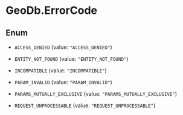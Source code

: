 # GeoDb.ErrorCode

## Enum


* `ACCESS_DENIED` (value: `"ACCESS_DENIED"`)

* `ENTITY_NOT_FOUND` (value: `"ENTITY_NOT_FOUND"`)

* `INCOMPATIBLE` (value: `"INCOMPATIBLE"`)

* `PARAM_INVALID` (value: `"PARAM_INVALID"`)

* `PARAMS_MUTUALLY_EXCLUSIVE` (value: `"PARAMS_MUTUALLY_EXCLUSIVE"`)

* `REQUEST_UNPROCESSABLE` (value: `"REQUEST_UNPROCESSABLE"`)



